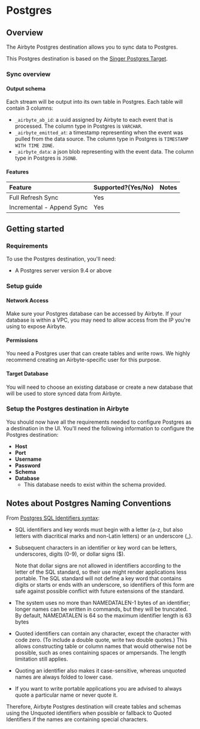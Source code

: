 # Postgres

## Overview

The Airbyte Postgres destination allows you to sync data to Postgres.

This Postgres destination is based on the [Singer Postgres Target](https://github.com/datamill-co/target-postgres).

### Sync overview

#### Output schema

Each stream will be output into its own table in Postgres. Each table will contain 3 columns:

* `_airbyte_ab_id`: a uuid assigned by Airbyte to each event that is processed. The column type in Postgres is `VARCHAR`.
* `_airbyte_emitted_at`: a timestamp representing when the event was pulled from the data source. The column type in Postgres is `TIMESTAMP WITH TIME ZONE`.
* `_airbyte_data`: a json blob representing with the event data. The column type in Postgres is `JSONB`.

#### Features

| Feature | Supported?\(Yes/No\) | Notes |
| :--- | :--- | :--- |
| Full Refresh Sync | Yes |  |
| Incremental - Append Sync | Yes |  |

## Getting started

### Requirements

To use the Postgres destination, you'll need:

* A Postgres server version 9.4 or above

### Setup guide

#### Network Access

Make sure your Postgres database can be accessed by Airbyte. If your database is within a VPC, you may need to allow access from the IP you're using to expose Airbyte.

#### **Permissions**

You need a Postgres user that can create tables and write rows. We highly recommend creating an Airbyte-specific user for this purpose.

#### Target Database

You will need to choose an existing database or create a new database that will be used to store synced data from Airbyte.

### Setup the Postgres destination in Airbyte

You should now have all the requirements needed to configure Postgres as a destination in the UI. You'll need the following information to configure the Postgres destination:

* **Host**
* **Port**
* **Username**
* **Password**
* **Schema**
* **Database**
  * This database needs to exist within the schema provided.

## Notes about Postgres Naming Conventions

From [Postgres SQL Identifiers syntax](https://www.postgresql.org/docs/9.0/sql-syntax-lexical.html#SQL-SYNTAX-IDENTIFIERS):

* SQL identifiers and key words must begin with a letter \(a-z, but also letters with diacritical marks and non-Latin letters\) or an underscore \(\_\).
* Subsequent characters in an identifier or key word can be letters, underscores, digits \(0-9\), or dollar signs \($\).

  Note that dollar signs are not allowed in identifiers according to the letter of the SQL standard, so their use might render applications less portable. The SQL standard will not define a key word that contains digits or starts or ends with an underscore, so identifiers of this form are safe against possible conflict with future extensions of the standard.

* The system uses no more than NAMEDATALEN-1 bytes of an identifier; longer names can be written in commands, but they will be truncated. By default, NAMEDATALEN is 64 so the maximum identifier length is 63 bytes
* Quoted identifiers can contain any character, except the character with code zero. \(To include a double quote, write two double quotes.\) This allows constructing table or column names that would otherwise not be possible, such as ones containing spaces or ampersands. The length limitation still applies.
* Quoting an identifier also makes it case-sensitive, whereas unquoted names are always folded to lower case.
* If you want to write portable applications you are advised to always quote a particular name or never quote it.

Therefore, Airbyte Postgres destination will create tables and schemas using the Unquoted identifiers when possible or fallback to Quoted Identifiers if the names are containing special characters.
